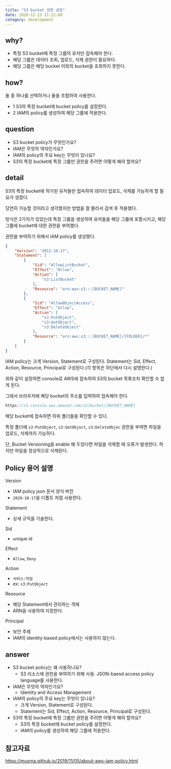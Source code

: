 ```yaml
---
title: "S3 bucket 권한 설정"
date: 2020-12-23 21:12:68
category: development
---
```


## why?

- 특정 S3 bucket에 특정 그룹의 유저만 접속해야 한다.
- 해당 그룹은 데이터 조회, 업로드, 삭제 권한이 필요하다.
- 해당 그룹은 해당 bucket 이외의 bucket을 조회하지 못한다.

## how?

둘 중 하나를 선택하거나 둘을 조합하여 사용한다.

- 1 S3의 특정 bucket에 bucket policy를 설정한다.
- 2 IAM의 policy를 생성하여 해당 그룹에 적용한다.

## question

- S3 bucket policy가 무엇인가요?
- IAM은 무엇의 약자인가요?
- IAM의 policy의 주요 key는 무엇이 있나요?
- S3의 특정 bucket에 특정 그룹만 권한을 주려면 어떻게 해야 할까요?

## detail

S3의 특정 bucket에 허가된 유저들만 접속하여 데이터 업로드, 삭제를 가능하게 할 필요가 생겼다.

당연히 가능할 것이라고 생각했지만 방법을 잘 몰라서 검색 후 적용했다.

방식은 2가지가 있었는데 특정 그룹을 생성하여 유저들을 해당 그룹에 포함시키고, 해당 그룹에 bucket에 대한 권한을 부여했다.

권한을 부여하기 위해서 IAM policy를 생성했다.

```json
{
    "Version": "2012-10-17",
    "Statement": [
        {
            "Sid": "AllowListBucket",
            "Effect": "Allow",
            "Action": [
                "s3:ListBucket"
            ],
            "Resource": "arn:aws:s3:::[BUCKET_NAME]"
        },
        {
            "Sid": "AllowObjectAccess",
            "Effect": "Allow",
            "Action": [
                "s3:PutObject",
                "s3:GetObject",
                "s3:DeleteObject"
            ],
            "Resource": "arn:aws:s3:::[BUCKET_NAME]/[FOLDER]/*"
        }
    ]
}
```

IAM policy는 크게 Version, Statement로 구성된다. Statement는 Sid, Effect, Action, Resource, Principal로 구성된다.(각 항목은 하단에서 다시 설명한다.)

위와 같이 설정하면 console로 AWS에 접속하여 S3의 bucket 목록조차 확인할 수 없게 된다.

그래서 브라우저에 해당 bucket의 주소를 입력하여 접속해야 한다.

```js
https://s3.console.aws.amazon.com/s3/bucket/[BUCKET_NAME]
```

해당 bucket에 접속하면 하위 폴더들을 확인할 수 있다.

특정 폴더에 `s3:PutObject`, `s3:GetObject`, `s3:DeleteObjec` 권한을 부여면 파일을 업로드, 삭제까지 가능하다.

단, Bucket Versioning을 enable 해 두었다면 파일을 삭제할 때 오류가 발생한다. 하지만 파일을 정상적으로 삭제된다.

## Policy 용어 설명

Version

- IAM policy json 문서 양식 버전
- `2020-10-17`을 디폴트 처럼 사용한다.

Statement

- 상세 규칙을 기술한다.

Sid

- unique id

Effect

- `Allow`, `Deny`

Action

- `서비스:작업`
- ex: `s3:PutObject`

Resource

- 해당 Statement에서 관리하는 객체
- ARN을 사용하여 지정한다.

Principal

- 보안 주체
- IAM의 identity-based policy에서는 사용하지 않는다.

## answer

- S3 bucket policy는 왜 사용하나요?
  - S3 리소스에 권한을 부여하기 위해 사용. JSON-baesd access policy language를 사용한다.
- IAM은 무엇의 약자인가요?
  - Identity and Access Management
- IAM의 policy의 주요 key는 무엇이 있나요?
  - 크게 Version, Statement로 구성된다.
  - Statement는 Sid, Effect, Action, Resource, Principal로 구성된다.
- S3의 특정 bucket에 특정 그룹만 권한을 주려면 어떻게 해야 할까요?
  - S3의 특정 bucket에 bucket policy를 설정한다.
  - IAM의 policy를 생성하여 해당 그룹에 적용한다.

## 참고자료

https://musma.github.io/2019/11/05/about-aws-iam-policy.html

